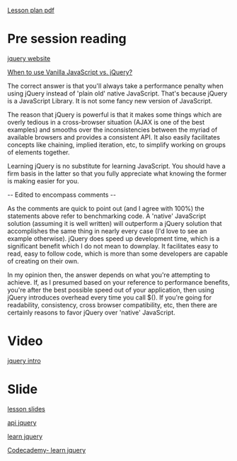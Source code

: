 
[Lesson plan pdf](https://learningcentral.cf.ac.uk/bbcswebdav/pid-4470029-dt-content-rid-7970376_2/courses/1718-CM6112/SessionPlan.pdf)

# Pre session reading

[jquery website](https://jquery.com/)

[When to use Vanilla JavaScript vs. jQuery?](https://stackoverflow.com/questions/4651923/when-to-use-vanilla-javascript-vs-jquery)

The correct answer is that you'll always take a performance penalty when using jQuery instead of 'plain old' native JavaScript. That's because jQuery is a JavaScript Library. It is not some fancy new version of JavaScript.

The reason that jQuery is powerful is that it makes some things which are overly tedious in a cross-browser situation (AJAX is one of the best examples) and smooths over the inconsistencies between the myriad of available browsers and provides a consistent API. It also easily facilitates concepts like chaining, implied iteration, etc, to simplify working on groups of elements together.

Learning jQuery is no substitute for learning JavaScript. You should have a firm basis in the latter so that you fully appreciate what knowing the former is making easier for you.

-- Edited to encompass comments --

As the comments are quick to point out (and I agree with 100%) the statements above refer to benchmarking code. A 'native' JavaScript solution (assuming it is well written) will outperform a jQuery solution that accomplishes the same thing in nearly every case (I'd love to see an example otherwise). jQuery does speed up development time, which is a significant benefit which I do not mean to downplay. It facilitates easy to read, easy to follow code, which is more than some developers are capable of creating on their own.

In my opinion then, the answer depends on what you're attempting to achieve. If, as I presumed based on your reference to performance benefits, you're after the best possible speed out of your application, then using jQuery introduces overhead every time you call $(). If you're going for readability, consistency, cross browser compatibility, etc, then there are certainly reasons to favor jQuery over 'native' JavaScript.

# Video

[jquery intro](https://learningcentral.cf.ac.uk/webapps/blackboard/execute/displayIndividualContent?mode=view&content_id=_4472348_1&course_id=_381767_1)

# Slide

[lesson slides](https://learningcentral.cf.ac.uk/bbcswebdav/pid-4472343-dt-content-rid-7997280_2/courses/1718-CM6112/jQuery.pdf)

[api jquery](http://api.jquery.com/)

[learn jquery](https://learn.jquery.com/)

[Codecademy- learn jquery](https://www.codecademy.com/learn/learn-jquery)
